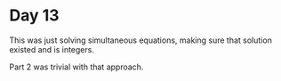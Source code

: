 # Day 13

This was just solving simultaneous equations, making sure that solution existed and is integers.

Part 2 was trivial with that approach.